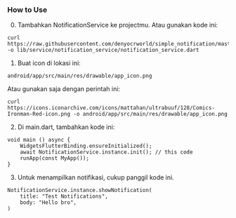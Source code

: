 ### How to Use ###

0. Tambahkan NotificationService ke projectmu.
Atau gunakan kode ini:
```
curl https://raw.githubusercontent.com/denyocrworld/simple_notification/master/lib/service/notification_service/notification_service.dart -o lib/service/notification_service/notification_service.dart
```

1. Buat icon di lokasi ini:
```
android/app/src/main/res/drawable/app_icon.png
```

Atau gunakan saja dengan perintah ini:
```
curl https://icons.iconarchive.com/icons/mattahan/ultrabuuf/128/Comics-Ironman-Red-icon.png -o android/app/src/main/res/drawable/app_icon.png
```

2. Di main.dart, tambahkan kode ini:
```
void main () async {
    WidgetsFlutterBinding.ensureInitialized();
    await NotificationService.instance.init(); // this code
    runApp(const MyApp());
}
```

3. Untuk menampilkan notifikasi, cukup panggil kode ini.
```
NotificationService.instance.showNotification(
    title: "Test Notifications",
    body: "Hello bro",
)
```
